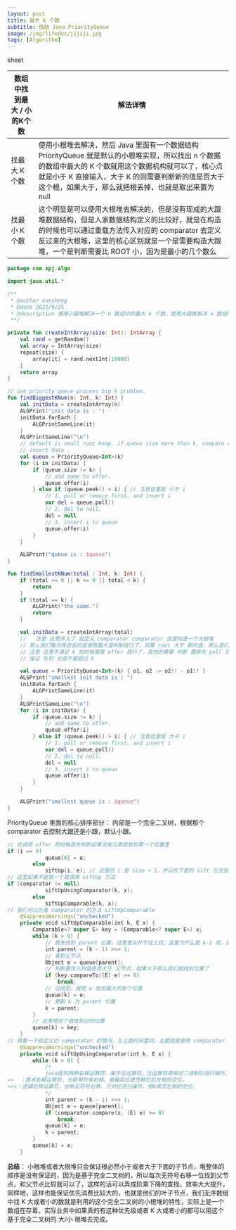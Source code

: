 ```yaml
---
layout: post
title: 最大 K 个数
subtitle: 借助 Java PriorityQueue
image: /img/lifedoc/jijiji.jpg
tags: [Algorithm]
---
```


sheet

| 数组中找到最大 / 小 的K个数 | 解法详情 |
|---|---|
| 找最大 K 个数 | 使用小根堆去解决，然后 Java 里面有一个数据结构 PriorityQueue 就是默认的小根堆实现，所以找出 n 个数据的数组中最大的 K 个数就用这个数据机构就可以了，核心点就是小于 K 直接输入，大于 K 的则需要判断新的值是否大于这个根，如果大于，那么就把根丢掉，也就是取出来置为 null |
| 找最小 K 个数 | 这个明显是可以使用大根堆去解决的，但是没有现成的大跟堆数据结构，但是人家数据结构定义的比较好，就是在构造的时候也可以通过重载方法传入对应的 comparator 去定义反过来的大根堆，这里的核心区别就是一个是需要构造大跟堆，一个是判断需要比 ROOT 小，因为是最小的几个数么 |

```kotlin
package com.xpj.algo

import java.util.*

/**
 * @author xuesheng
 * @date 2021/9/25
 * @description 使用小跟堆解决一个 n 数组中的最大 k 个数，使用大跟推解决 n 数组中 最小 k 个数
 **/

private fun createIntArray(size: Int): IntArray {
    val rand = getRandom()
    val array = IntArray(size)
    repeat(size) {
        array[it] = rand.nextInt(10000)
    }
    return array
}

// use priority queue process big k problem.
fun findBiggestKNum(n: Int, k: Int) {
    val initData = createIntArray(n)
    ALGPrint("init data is : ")
    initData.forEach {
        ALGPrintSameLine(it)
    }
    ALGPrintSameLine("\n")
    // default is small root heap. if queue size more than k, compare root and want
    // insert data .
    val queue = PriorityQueue<Int>(k)
    for (i in initData) {
        if (queue.size != k) {
            // add same to offer.
            queue.offer(i)
        } else if (queue.peek() < i) { // 注意这里是 小于 i
            // 1. poll or remove first. and insert i
            var del = queue.poll()
            // 2. del to null.
            del = null
            // 3. insert i to queue
            queue.offer(i)
        }
    }

    ALGPrint("queue is : $queue")
}

fun findSmallestKNum(total : Int, k: Int) {
    if (total <= 0 || k <= 0 || total < k) {
        return
    }
    if (total == k) {
        ALGPrint("the same.")
        return
    }

    val initData = createIntArray(total)
    //   注意 这里传入了 自定义 comparator comparator 这里构造一个大根堆
    // 那么我们每次传进去的值使用最大值判断就行了，如果 root 大于 新的值，那么我们就置换
    // 注意 这里不满足 k 的时候直接 offer 就行了，其他的需要 判断 置换先 poll 出来设置为空在换
    // 保证 队列 长度不要超过 k

    val queue = PriorityQueue<Int>(k) { o1, o2 -> o2!! - o1!! }
    ALGPrint("smallest init data is : ")
    initData.forEach {
        ALGPrintSameLine(it)
    }
    ALGPrintSameLine("\n")
    for (i in initData) {
        if (queue.size != k) {
            // add same to offer.
            queue.offer(i)
        } else if (queue.peek() > i) { // 注意这里是 大于 i
            // 1. poll or remove first. and insert i
            var del = queue.poll()
            // 2. del to null.
            del = null
            // 3. insert i to queue
            queue.offer(i)
        }
    }

    ALGPrint("smallest queue is : $queue")
}

```

PriorityQueue 里面的核心排序部分：
内部是一个完全二叉树，根据那个 comparator 去控制大跟还是小跟，默认小跟。

```kotlin
// 在调用 offer 的时候首先判断如果没有元素就放到第一个位置里
if (i == 0)
            queue[0] = e;
        else
            siftUp(i, e); // 这里的 i 是 size + 1，所以在下面的 sift 方法会 先 - 1
// 这里如果不是第一个就调用 siftUp 方法
if (comparator != null)
            siftUpUsingComparator(k, x);
        else
            siftUpComparable(k, x);
// 我们可以先看 comparator 的方法 siftUpComparable
    @SuppressWarnings("unchecked")
    private void siftUpComparable(int k, E x) {
        Comparable<? super E> key = (Comparable<? super E>) x;
        while (k > 0) {
            // 首先找到 parent 位置，这里是从叶子往上找，这里为什么是 k-1 呢，因为 4、5 的父节点都是 3，减了也可以
            int parent = (k - 1) >>> 1;
            // 拿到父节点
            Object e = queue[parent];
            // 判断要传入的值是否大于 父节点，如果大于那么我们就找到位置了
            if (key.compareTo((E) e) >= 0)
                break;
            // 没找到，就把 e 放到最大的那个位置
            queue[k] = e;
            // 更新 k 为 parent 位置
            k = parent;
        }
        // 这里把这个值放到对的位置
        queue[k] = key;
    }
// 再看一下自定义的 comparator 的情况，与上面代码雷同，主要就是使用 comparator 提供一个达到 break 的条件
    @SuppressWarnings("unchecked")
    private void siftUpUsingComparator(int k, E x) {
        while (k > 0) {
            /*
            java提供两种右移运算符，属于位运算符。位运算符用来对二进制位进行操作。
>>  ：算术右移运算符，也称带符号右移。用最高位填充移位后左侧的空位。
>>>：逻辑右移运算符，也称无符号右移。只对位进行操作，用0填充左侧的空位。
            */
            int parent = (k - 1) >>> 1;
            Object e = queue[parent];
            if (comparator.compare(x, (E) e) >= 0)
                break;
            queue[k] = e;
            k = parent;
        }
        queue[k] = x;
    }

```

**总结**：
小根堆或者大根堆只会保证根必然小于或者大于下面的子节点，堆整体的顺序是没有保证的，因为是基于完全二叉树的，所以每次无符号右移一位找到父节点，和父节点比较就可以了，这样的话可以弄成阶乘下降的查找，效率大大提升，同样地，这样也能保证优先消费比较大的，也就是他们的叶子节点，我们无序数组中找 K 大或者小的数就是利用的这个完全二叉树的小根堆的特性，实际上是一个数组在存着。实际业务中如果真的有这种优先级或者 K 大或者小的都可以用这个基于完全二叉树的 大/小 根堆去完成。
